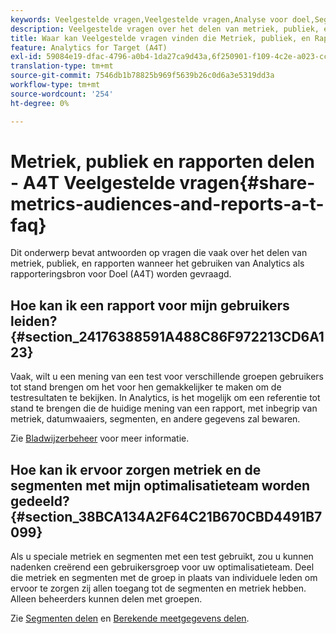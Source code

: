 ```yaml
---
keywords: Veelgestelde vragen,Veelgestelde vragen,Analyse voor doel,Segmenten,A4T,Rapporten delen
description: Veelgestelde vragen over het delen van metriek, publiek, en rapporten vinden wanneer het gebruiken van Analytics voor Doel (A4T). Met A4T kunt u Analytische rapporten gebruiken voor Adobe Target-activiteiten.
title: Waar kan Veelgestelde vragen vinden die Metriek, publiek, en Rapporten in A4T delen?
feature: Analytics for Target (A4T)
exl-id: 59084e19-dfac-4796-a0b4-1da27ca9d43a,6f250901-f109-4c2e-a023-ccc4c2b404b1,6f250901-f109-4c2e-a023-ccc4c2b404b1,59084e19-dfac-4796-a0b4-1da27ca9d43a
translation-type: tm+mt
source-git-commit: 7546db1b78825b969f5639b26c0d6a3e5319dd3a
workflow-type: tm+mt
source-wordcount: '254'
ht-degree: 0%

---
```


# Metriek, publiek en rapporten delen - A4T Veelgestelde vragen{#share-metrics-audiences-and-reports-a-t-faq}

Dit onderwerp bevat antwoorden op vragen die vaak over het delen van metriek, publiek, en rapporten wanneer het gebruiken van Analytics als rapporteringsbron voor Doel (A4T) worden gevraagd.

## Hoe kan ik een rapport voor mijn gebruikers leiden? {#section_24176388591A488C86F972213CD6A123}

Vaak, wilt u een mening van een test voor verschillende groepen gebruikers tot stand brengen om het voor hen gemakkelijker te maken om de testresultaten te bekijken. In Analytics, is het mogelijk om een referentie tot stand te brengen die de huidige mening van een rapport, met inbegrip van metriek, datumwaaiers, segmenten, en andere gegevens zal bewaren.

Zie [Bladwijzerbeheer](https://experienceleague.adobe.com/docs/analytics/analyze/reports-analytics/bookmarks.html) voor meer informatie.

## Hoe kan ik ervoor zorgen metriek en de segmenten met mijn optimalisatieteam worden gedeeld? {#section_38BCA134A2F64C21B670CBD4491B7099}

Als u speciale metriek en segmenten met een test gebruikt, zou u kunnen nadenken creërend een gebruikersgroep voor uw optimalisatieteam. Deel die metriek en segmenten met de groep in plaats van individuele leden om ervoor te zorgen zij allen toegang tot de segmenten en metriek hebben. Alleen beheerders kunnen delen met groepen.

Zie [Segmenten delen](https://experienceleague.adobe.com/docs/analytics/components/segmentation/segmentation-workflow/t-seg-share.html) en [Berekende meetgegevens delen](https://experienceleague.adobe.com/docs/analytics/components/calculated-metrics/calcmetric-workflow/cm-sharing.html).

